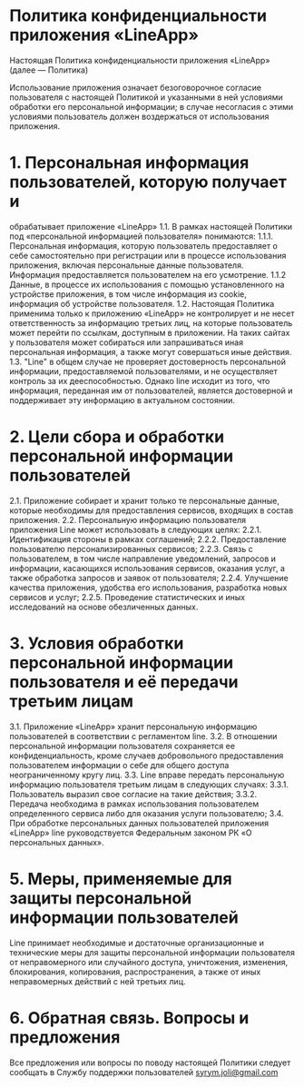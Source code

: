 # Политика конфиденциальности приложения «LineApp»
Настоящая Политика конфиденциальности приложения «LineApp» (далее — Политика)
<p/>
  Использование приложения означает безоговорочное согласие пользователя с настоящей
Политикой и указанными в ней условиями обработки его персональной информации; в случае
несогласия с этими условиями пользователь должен воздержаться от использования
приложения.

# 1. Персональная информация пользователей, которую получает и
обрабатывает приложение «LineApp»
1.1. В рамках настоящей Политики под «персональной информацией пользователя»
понимаются:
1.1.1. Персональная информация, которую пользователь предоставляет о себе самостоятельно
при регистрации или в процессе использования приложения,
включая персональные данные пользователя. Информация предоставляется пользователем на
его усмотрение.
1.1.2 Данные, в процессе их использования с помощью установленного на устройстве
приложения, в том числе информация из cookie, информация об устройстве пользователя.
1.2. Настоящая Политика применима только к приложению «LineApp» не контролирует
и не несет ответственность за информацию третьих лиц, на которые пользователь может
перейти по ссылкам, доступным в приложении. На таких сайтах у пользователя может
собираться или запрашиваться иная персональная информация, а также могут совершаться
иные действия.
1.3. "Line" в общем случае не проверяет достоверность персональной
информации, предоставляемой пользователями, и не осуществляет контроль за их
дееспособностью. Однако line исходит из того, что информация,
переданная им от пользователей, является достоверной и поддерживает эту информацию в
актуальном состоянии.

# 2. Цели сбора и обработки персональной информации пользователей
2.1. Приложение собирает и хранит только те персональные данные, которые необходимы для
предоставления сервисов, входящих в состав приложения.
2.2. Персональную информацию пользователя приложения Line
может использовать в следующих целях:
2.2.1. Идентификация стороны в рамках соглашений;
2.2.2. Предоставление пользователю персонализированных сервисов;
2.2.3. Связь с пользователем, в том числе направление уведомлений, запросов и информации,
касающихся использования сервисов, оказания услуг, а также обработка запросов и заявок от
пользователя;
2.2.4. Улучшение качества приложения, удобства его использования, разработка новых
сервисов и услуг;
2.2.5. Проведение статистических и иных исследований на основе обезличенных данных.

# 3. Условия обработки персональной информации пользователя и её передачи третьим лицам
3.1. Приложение «LineApp» хранит персональную информацию пользователей в соответствии
с регламентом line.
3.2. В отношении персональной информации пользователя сохраняется ее
конфиденциальность, кроме случаев добровольного предоставления пользователем
информации о себе для общего доступа неограниченному кругу лиц.
3.3. Line вправе передать персональную информацию пользователя
третьим лицам в следующих случаях:
3.3.1. Пользователь выразил свое согласие на такие действия;
3.3.2. Передача необходима в рамках использования пользователем определенного сервиса
либо для оказания услуги пользователю;
3.4. При обработке персональных данных пользователей приложения «LineApp» line
руководствуется Федеральным законом РК «О персональных
данных».

# 5. Меры, применяемые для защиты персональной информации пользователей
Line принимает необходимые и достаточные организационные и
технические меры для защиты персональной информации пользователя от неправомерного
или случайного доступа, уничтожения, изменения, блокирования, копирования,
распространения, а также от иных неправомерных действий с ней третьих лиц.

# 6. Обратная связь. Вопросы и предложения
Все предложения или вопросы по поводу настоящей Политики следует сообщать в Службу
поддержки пользователей syrym.joli@gmail.com
